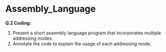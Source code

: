 # Assembly_Language
	 
**Q.2 Coding:**
1. Present a short assembly language program that incorporates multiple addressing modes.
2. Annotate the code to explain the usage of each addressing mode.
